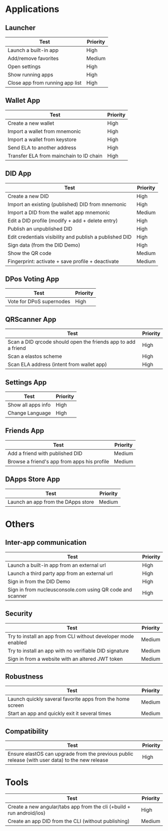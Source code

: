 # Applications

## Launcher

| Test | Priority |
| ---- | -------- |
| Launch a built-in app | High |
| Add/remove favorites | Medium |
| Open settings | High |
| Show running apps | High |
| Close app from running app list | High |

## Wallet App

| Test | Priority |
| ---- | -------- |
| Create a new wallet | High |
| Import a wallet from mnemonic | High |
| Import a wallet from keystore | High |
| Send ELA to another address | High |
| Transfer ELA from mainchain to ID chain | High |

## DID App

| Test | Priority |
| ---- | -------- |
| Create a new DID | High |
| Import an existing (published) DID from mnemonic | High |
| Import a DID from the wallet app mnemonic | Medium |
| Edit a DID profile (modify + add + delete entry) | High |
| Publish an unpublished DID | High |
| Edit credentials visibility and publish a published DID | High |
| Sign data (from the DID Demo) | High |
| Show the QR code | Medium |
| Fingerprint: activate + save profile + deactivate | Medium |

## DPos Voting App

| Test | Priority |
| ---- | -------- |
| Vote for DPoS supernodes | High |

## QRScanner App

| Test | Priority |
| ---- | -------- |
| Scan a DID qrcode should open the friends app to add a friend | High |
| Scan a elastos scheme | High |
| Scan ELA address (intent from wallet app) | High |

## Settings App

| Test | Priority |
| ---- | -------- |
| Show all apps info | High |
| Change Language | High |

## Friends App

| Test | Priority |
| ---- | -------- |
| Add a friend with published DID | Medium |
| Browse a friend's app from apps his profile | Medium |

## DApps Store App

| Test | Priority |
| ---- | -------- |
| Launch an app from the DApps store | Medium |

# Others

## Inter-app communication

| Test | Priority |
| ---- | -------- |
| Launch a built-in app from an external url | High |
| Launch a third party app from an external url | High |
| Sign in from the DID Demo | High |
| Sign in from nucleusconsole.com using QR code and scanner | High |

## Security

| Test | Priority |
| ---- | -------- |
| Try to install an app from CLI without developer mode enabled | Medium |
| Try to install an app with no verifiable DID signature | Medium |
| Sign in from a website with an altered JWT token | Medium |

## Robustness

| Test | Priority |
| ---- | -------- |
| Launch quickly saveral favorite apps from the home screen | Medium |
| Start an app and quickly exit it several times | Medium |

## Compatibility

| Test | Priority |
| ---- | -------- |
| Ensure elastOS can upgrade from the previous public release (with user data) to the new release | High |

# Tools

| Test | Priority |
| ---- | -------- |
| Create a new angular/tabs app from the cli (+build + run android/ios) | High |
| Create an app DID from the CLI (without publishing) | Medium |